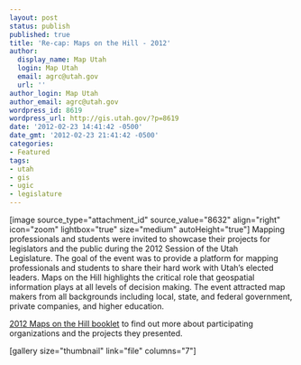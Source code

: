 ```yaml
---
layout: post
status: publish
published: true
title: 'Re-cap: Maps on the Hill - 2012'
author:
  display_name: Map Utah
  login: Map Utah
  email: agrc@utah.gov
  url: ''
author_login: Map Utah
author_email: agrc@utah.gov
wordpress_id: 8619
wordpress_url: http://gis.utah.gov/?p=8619
date: '2012-02-23 14:41:42 -0500'
date_gmt: '2012-02-23 21:41:42 -0500'
categories:
- Featured
tags:
- utah
- gis
- ugic
- legislature
---
```

<p>[image source_type="attachment_id" source_value="8632" align="right" icon="zoom" lightbox="true" size="medium" autoHeight="true"] Mapping professionals and students were invited to showcase their projects for legislators and the public during the 2012 Session of the Utah Legislature. The goal of the event was to provide a platform for mapping professionals and students to share their hard work with Utah’s elected leaders. Maps on the Hill highlights the critical role that geospatial information plays at all levels of decision making. The event attracted map makers from all backgrounds including local, state, and federal government, private companies, and higher education.</p>
<p><a href="http://gis.utah.gov/wp-content/uploads/2012MapsOnTheHill_bookletSM.pdf">2012 Maps on the Hill booklet</a> to find out more about participating organizations and the projects they presented.</p>
<p>[gallery size="thumbnail" link="file" columns="7"]</p>
<p>&nbsp;</p>
